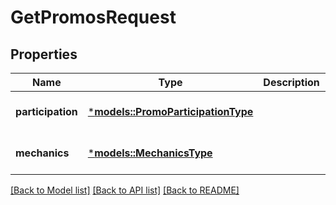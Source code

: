 # GetPromosRequest

## Properties
Name | Type | Description | Notes
------------ | ------------- | ------------- | -------------
**participation** | [***models::PromoParticipationType**](PromoParticipationType.md) |  | [optional] [default to None]
**mechanics** | [***models::MechanicsType**](MechanicsType.md) |  | [optional] [default to None]

[[Back to Model list]](../README.md#documentation-for-models) [[Back to API list]](../README.md#documentation-for-api-endpoints) [[Back to README]](../README.md)


